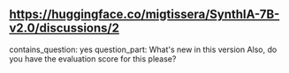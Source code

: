 ## https://huggingface.co/migtissera/SynthIA-7B-v2.0/discussions/2

contains_question: yes
question_part: What's new in this version Also, do you have the evaluation score for this please?